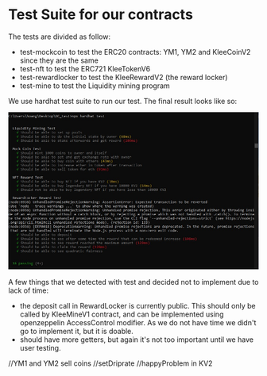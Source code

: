 # Test Suite for our contracts

The tests are divided as follow:
* test-mockcoin to test the ERC20 contracts: YM1, YM2 and KleeCoinV2 since they are the same
* test-nft to test the ERC721 KleeTokenV6
* test-rewardlocker to test the KleeRewardV2 (the reward locker)
* test-mine to test the Liquidity mining program

We use hardhat test suite to run our test. The final result looks like so:

![Test Results](./test_results.jpg)

A few things that we detected with test and decided not to implement due to lack of time:
* the deposit call in RewardLocker is currently public. This should only be called by KleeMineV1 contract, and can be implemented using openzeppelin AccessControl modifier. As we do not have time we didn't go to implement it, but it is doable. 
* should have more getters, but again it's not too important until we have user testing.

//YM1 and YM2 sell coins
//setDriprate
//happyProblem in KV2